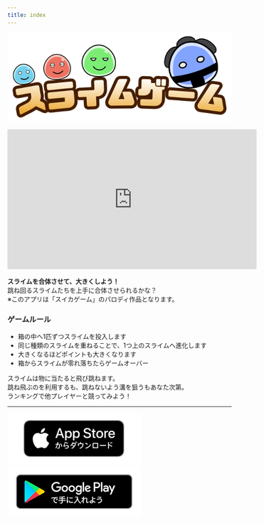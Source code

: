 ```yaml
---
title: index
---
```


![top banner](img_app_logo.jp.png)

<iframe width="560" height="315" src="https://www.youtube.com/embed/LDdd7fcTaOY?si=-IGmlwFgBDGASoQw" title="YouTube video player" frameborder="0" allow="accelerometer; autoplay; clipboard-write; encrypted-media; gyroscope; picture-in-picture; web-share" allowfullscreen></iframe>

<b>スライムを合体させて、大きくしよう！</b><br>
跳ね回るスライムたちを上手に合体させられるかな？<br>
※このアプリは「スイカゲーム」のパロディ作品となります。<br>

### ゲームルール
- 箱の中へ1匹ずつスライムを投入します
- 同じ種類のスライムを重ねることで、1つ上のスライムへ進化します
- 大きくなるほどポイントも大きくなります
- 箱からスライムが零れ落ちたらゲームオーバー

スライムは物に当たると飛び跳ねます。<br>
跳ね飛ぶのを利用するも、跳ねないよう溝を狙うもあなた次第。<br>
ランキングで他プレイヤーと競ってみよう！<br>

-------

[![App store link](img_appstore_banner.jp.png#imgleft)](https://itunes.apple.com/jp/app/id6470967530?mt=8)[![Google Play link](img_google-play-badge.jp.png#imgleft)](https://play.google.com/store/apps/details?id=jp.hyoromo.slimegame)
<div class="clear clear_box"></div>